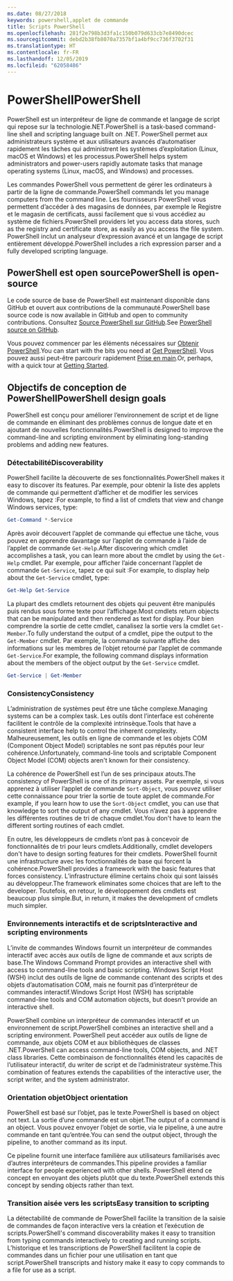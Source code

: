 ```yaml
---
ms.date: 08/27/2018
keywords: powershell,applet de commande
title: Scripts PowerShell
ms.openlocfilehash: 281f2e798b3d3fa1c150b079d633cb7e8490dcec
ms.sourcegitcommit: debd2b38fb8070a7357bf1a4bf9cc736f3702f31
ms.translationtype: HT
ms.contentlocale: fr-FR
ms.lasthandoff: 12/05/2019
ms.locfileid: "62058486"
---
```

# <a name="powershell"></a><span data-ttu-id="a3ecc-103">PowerShell</span><span class="sxs-lookup"><span data-stu-id="a3ecc-103">PowerShell</span></span>

<span data-ttu-id="a3ecc-104">PowerShell est un interpréteur de ligne de commande et langage de script qui repose sur la technologie.NET.</span><span class="sxs-lookup"><span data-stu-id="a3ecc-104">PowerShell is a task-based command-line shell and scripting language built on .NET.</span></span>
<span data-ttu-id="a3ecc-105">PowerShell permet aux administrateurs système et aux utilisateurs avancés d’automatiser rapidement les tâches qui administrent les systèmes d’exploitation (Linux, macOS et Windows) et les processus.</span><span class="sxs-lookup"><span data-stu-id="a3ecc-105">PowerShell helps system administrators and power-users rapidly automate tasks that manage operating systems (Linux, macOS, and Windows) and processes.</span></span>

<span data-ttu-id="a3ecc-106">Les commandes PowerShell vous permettent de gérer les ordinateurs à partir de la ligne de commande.</span><span class="sxs-lookup"><span data-stu-id="a3ecc-106">PowerShell commands let you manage computers from the command line.</span></span> <span data-ttu-id="a3ecc-107">Les fournisseurs PowerShell vous permettent d’accéder à des magasins de données, par exemple le Registre et le magasin de certificats, aussi facilement que si vous accédiez au système de fichiers.</span><span class="sxs-lookup"><span data-stu-id="a3ecc-107">PowerShell providers let you access data stores, such as the registry and certificate store, as easily as you access the file system.</span></span> <span data-ttu-id="a3ecc-108">PowerShell inclut un analyseur d’expression avancé et un langage de script entièrement développé.</span><span class="sxs-lookup"><span data-stu-id="a3ecc-108">PowerShell includes a rich expression parser and a fully developed scripting language.</span></span>

## <a name="powershell-is-open-source"></a><span data-ttu-id="a3ecc-109">PowerShell est open source</span><span class="sxs-lookup"><span data-stu-id="a3ecc-109">PowerShell is open-source</span></span>

<span data-ttu-id="a3ecc-110">Le code source de base de PowerShell est maintenant disponible dans GitHub et ouvert aux contributions de la communauté.</span><span class="sxs-lookup"><span data-stu-id="a3ecc-110">PowerShell base source code is now available in GitHub and open to community contributions.</span></span>
<span data-ttu-id="a3ecc-111">Consultez [Source PowerShell sur GitHub](https://github.com/powershell/powershell).</span><span class="sxs-lookup"><span data-stu-id="a3ecc-111">See [PowerShell source on GitHub](https://github.com/powershell/powershell).</span></span>

<span data-ttu-id="a3ecc-112">Vous pouvez commencer par les éléments nécessaires sur [Obtenir PowerShell](https://github.com/PowerShell/PowerShell#get-powershell).</span><span class="sxs-lookup"><span data-stu-id="a3ecc-112">You can start with the bits you need at [Get PowerShell](https://github.com/PowerShell/PowerShell#get-powershell).</span></span>
<span data-ttu-id="a3ecc-113">Vous pouvez aussi peut-être parcourir rapidement [Prise en main](https://github.com/PowerShell/PowerShell/blob/master/docs/learning-powershell).</span><span class="sxs-lookup"><span data-stu-id="a3ecc-113">Or, perhaps, with a quick tour at [Getting Started](https://github.com/PowerShell/PowerShell/blob/master/docs/learning-powershell).</span></span>

## <a name="powershell-design-goals"></a><span data-ttu-id="a3ecc-114">Objectifs de conception de PowerShell</span><span class="sxs-lookup"><span data-stu-id="a3ecc-114">PowerShell design goals</span></span>

<span data-ttu-id="a3ecc-115">PowerShell est conçu pour améliorer l’environnement de script et de ligne de commande en éliminant des problèmes connus de longue date et en ajoutant de nouvelles fonctionnalités.</span><span class="sxs-lookup"><span data-stu-id="a3ecc-115">PowerShell is designed to improve the command-line and scripting environment by eliminating long-standing problems and adding new features.</span></span>

### <a name="discoverability"></a><span data-ttu-id="a3ecc-116">Détectabilité</span><span class="sxs-lookup"><span data-stu-id="a3ecc-116">Discoverability</span></span>

<span data-ttu-id="a3ecc-117">PowerShell facilite la découverte de ses fonctionnalités.</span><span class="sxs-lookup"><span data-stu-id="a3ecc-117">PowerShell makes it easy to discover its features.</span></span> <span data-ttu-id="a3ecc-118">Par exemple, pour obtenir la liste des applets de commande qui permettent d’afficher et de modifier les services Windows, tapez :</span><span class="sxs-lookup"><span data-stu-id="a3ecc-118">For example, to find a list of cmdlets that view and change Windows services, type:</span></span>

```powershell
Get-Command *-Service
```

<span data-ttu-id="a3ecc-119">Après avoir découvert l’applet de commande qui effectue une tâche, vous pouvez en apprendre davantage sur l’applet de commande à l’aide de l’applet de commande `Get-Help`.</span><span class="sxs-lookup"><span data-stu-id="a3ecc-119">After discovering which cmdlet accomplishes a task, you can learn more about the cmdlet by using the `Get-Help` cmdlet.</span></span> <span data-ttu-id="a3ecc-120">Par exemple, pour afficher l’aide concernant l’applet de commande `Get-Service`, tapez ce qui suit :</span><span class="sxs-lookup"><span data-stu-id="a3ecc-120">For example, to display help about the `Get-Service` cmdlet, type:</span></span>

```powershell
Get-Help Get-Service
```

<span data-ttu-id="a3ecc-121">La plupart des cmdlets retournent des objets qui peuvent être manipulés puis rendus sous forme texte pour l’affichage.</span><span class="sxs-lookup"><span data-stu-id="a3ecc-121">Most cmdlets return objects that can be manipulated and then rendered as text for display.</span></span> <span data-ttu-id="a3ecc-122">Pour bien comprendre la sortie de cette cmdlet, canalisez la sortie vers la cmdlet `Get-Member`.</span><span class="sxs-lookup"><span data-stu-id="a3ecc-122">To fully understand the output of a cmdlet, pipe the output to the `Get-Member` cmdlet.</span></span> <span data-ttu-id="a3ecc-123">Par exemple, la commande suivante affiche des informations sur les membres de l’objet retourné par l’applet de commande `Get-Service`.</span><span class="sxs-lookup"><span data-stu-id="a3ecc-123">For example, the following command displays information about the members of the object output by the `Get-Service` cmdlet.</span></span>

```powershell
Get-Service | Get-Member
```

### <a name="consistency"></a><span data-ttu-id="a3ecc-124">Consistency</span><span class="sxs-lookup"><span data-stu-id="a3ecc-124">Consistency</span></span>

<span data-ttu-id="a3ecc-125">L’administration de systèmes peut être une tâche complexe.</span><span class="sxs-lookup"><span data-stu-id="a3ecc-125">Managing systems can be a complex task.</span></span> <span data-ttu-id="a3ecc-126">Les outils dont l’interface est cohérente facilitent le contrôle de la complexité intrinsèque.</span><span class="sxs-lookup"><span data-stu-id="a3ecc-126">Tools that have a consistent interface help to control the inherent complexity.</span></span> <span data-ttu-id="a3ecc-127">Malheureusement, les outils en ligne de commande et les objets COM (Component Object Model) scriptables ne sont pas réputés pour leur cohérence.</span><span class="sxs-lookup"><span data-stu-id="a3ecc-127">Unfortunately, command-line tools and scriptable Component Object Model (COM) objects aren't known for their consistency.</span></span>

<span data-ttu-id="a3ecc-128">La cohérence de PowerShell est l’un de ses principaux atouts.</span><span class="sxs-lookup"><span data-stu-id="a3ecc-128">The consistency of PowerShell is one of its primary assets.</span></span> <span data-ttu-id="a3ecc-129">Par exemple, si vous apprenez à utiliser l’applet de commande `Sort-Object`, vous pouvez utiliser cette connaissance pour trier la sortie de toute applet de commande.</span><span class="sxs-lookup"><span data-stu-id="a3ecc-129">For example, if you learn how to use the `Sort-Object` cmdlet, you can use that knowledge to sort the output of any cmdlet.</span></span> <span data-ttu-id="a3ecc-130">Vous n’avez pas à apprendre les différentes routines de tri de chaque cmdlet.</span><span class="sxs-lookup"><span data-stu-id="a3ecc-130">You don't have to learn the different sorting routines of each cmdlet.</span></span>

<span data-ttu-id="a3ecc-131">En outre, les développeurs de cmdlets n’ont pas à concevoir de fonctionnalités de tri pour leurs cmdlets.</span><span class="sxs-lookup"><span data-stu-id="a3ecc-131">Additionally, cmdlet developers don't have to design sorting features for their cmdlets.</span></span> <span data-ttu-id="a3ecc-132">PowerShell fournit une infrastructure avec les fonctionnalités de base qui forcent la cohérence.</span><span class="sxs-lookup"><span data-stu-id="a3ecc-132">PowerShell provides a framework with the basic features that forces consistency.</span></span> <span data-ttu-id="a3ecc-133">L’infrastructure élimine certains choix qui sont laissés au développeur.</span><span class="sxs-lookup"><span data-stu-id="a3ecc-133">The framework eliminates some choices that are left to the developer.</span></span> <span data-ttu-id="a3ecc-134">Toutefois, en retour, le développement des cmdlets est beaucoup plus simple.</span><span class="sxs-lookup"><span data-stu-id="a3ecc-134">But, in return, it makes the development of cmdlets much simpler.</span></span>

### <a name="interactive-and-scripting-environments"></a><span data-ttu-id="a3ecc-135">Environnements interactifs et de scripts</span><span class="sxs-lookup"><span data-stu-id="a3ecc-135">Interactive and scripting environments</span></span>

<span data-ttu-id="a3ecc-136">L’invite de commandes Windows fournit un interpréteur de commandes interactif avec accès aux outils de ligne de commande et aux scripts de base.</span><span class="sxs-lookup"><span data-stu-id="a3ecc-136">The Windows Command Prompt provides an interactive shell with access to command-line tools and basic scripting.</span></span> <span data-ttu-id="a3ecc-137">Windows Script Host (WSH) inclut des outils de ligne de commande contenant des scripts et des objets d’automatisation COM, mais ne fournit pas d’interpréteur de commandes interactif.</span><span class="sxs-lookup"><span data-stu-id="a3ecc-137">Windows Script Host (WSH) has scriptable command-line tools and COM automation objects, but doesn't provide an interactive shell.</span></span>

<span data-ttu-id="a3ecc-138">PowerShell combine un interpréteur de commandes interactif et un environnement de script.</span><span class="sxs-lookup"><span data-stu-id="a3ecc-138">PowerShell combines an interactive shell and a scripting environment.</span></span> <span data-ttu-id="a3ecc-139">PowerShell peut accéder aux outils de ligne de commande, aux objets COM et aux bibliothèques de classes .NET.</span><span class="sxs-lookup"><span data-stu-id="a3ecc-139">PowerShell can access command-line tools, COM objects, and .NET class libraries.</span></span> <span data-ttu-id="a3ecc-140">Cette combinaison de fonctionnalités étend les capacités de l’utilisateur interactif, du writer de script et de l’administrateur système.</span><span class="sxs-lookup"><span data-stu-id="a3ecc-140">This combination of features extends the capabilities of the interactive user, the script writer, and the system administrator.</span></span>

### <a name="object-orientation"></a><span data-ttu-id="a3ecc-141">Orientation objet</span><span class="sxs-lookup"><span data-stu-id="a3ecc-141">Object orientation</span></span>

<span data-ttu-id="a3ecc-142">PowerShell est basé sur l’objet, pas le texte.</span><span class="sxs-lookup"><span data-stu-id="a3ecc-142">PowerShell is based on object not text.</span></span> <span data-ttu-id="a3ecc-143">La sortie d’une commande est un objet.</span><span class="sxs-lookup"><span data-stu-id="a3ecc-143">The output of a command is an object.</span></span> <span data-ttu-id="a3ecc-144">Vous pouvez envoyer l’objet de sortie, via le pipeline, à une autre commande en tant qu’entrée.</span><span class="sxs-lookup"><span data-stu-id="a3ecc-144">You can send the output object, through the pipeline, to another command as its input.</span></span>

<span data-ttu-id="a3ecc-145">Ce pipeline fournit une interface familière aux utilisateurs familiarisés avec d’autres interpréteurs de commandes.</span><span class="sxs-lookup"><span data-stu-id="a3ecc-145">This pipeline provides a familiar interface for people experienced with other shells.</span></span> <span data-ttu-id="a3ecc-146">PowerShell étend ce concept en envoyant des objets plutôt que du texte.</span><span class="sxs-lookup"><span data-stu-id="a3ecc-146">PowerShell extends this concept by sending objects rather than text.</span></span>

### <a name="easy-transition-to-scripting"></a><span data-ttu-id="a3ecc-147">Transition aisée vers les scripts</span><span class="sxs-lookup"><span data-stu-id="a3ecc-147">Easy transition to scripting</span></span>

<span data-ttu-id="a3ecc-148">La détectabilité de commande de PowerShell facilite la transition de la saisie de commandes de façon interactive vers la création et l’exécution de scripts.</span><span class="sxs-lookup"><span data-stu-id="a3ecc-148">PowerShell's command discoverability makes it easy to transition from typing commands interactively to creating and running scripts.</span></span> <span data-ttu-id="a3ecc-149">L’historique et les transcriptions de PowerShell facilitent la copie de commandes dans un fichier pour une utilisation en tant que script.</span><span class="sxs-lookup"><span data-stu-id="a3ecc-149">PowerShell transcripts and history make it easy to copy commands to a file for use as a script.</span></span>
